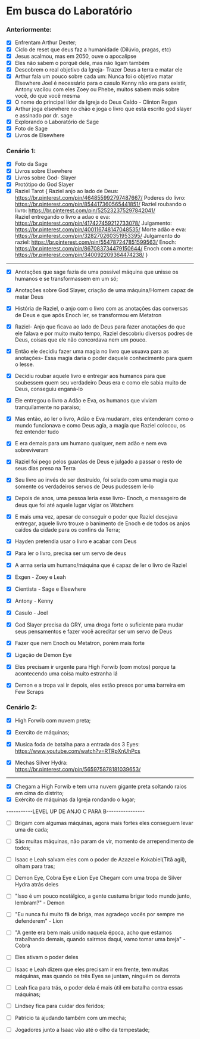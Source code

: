 # Em busca do Laboratório

### Anteriormente:

- [x] Enfrentam Arthur Dexter;
- [x] Ciclo de reset que deus faz a humanidade (Dilúvio, pragas, etc)
- [x] Jesus acalmou, mas em 2050, ouve o apocalipse
- [x] Eles não sabem o porquê dele, mas não ligam também
- [x] Descobrem o real objetivo da Igreja- Trazer Deus a terra e matar ele
- [x] Arthur fala um pouco sobre cada um:
      Nunca foi o objetivo matar Elsewhere
      Joel é necessário para o casulo
      Kenny não era para existir, Antony vacilou com eles
      Zoey ou Phebe, muitos sabem mais sobre você, do que você mesma
- [x] O nome do principal líder da Igreja do Deus Caído - Clinton Regan
- [x] Arthur joga elsewhere no chão e joga o livro que está escrito god slayer e assinado por dr. sage
- [x] Explorando o Laboratório de Sage
- [x] Foto de Sage
- [x] Livros de Elsewhere
### Cenário 1:

- [x] Foto da Sage
- [x] Livros sobre Elsewhere
- [x] Livros sobre God- Slayer
- [x] Protótipo do God Slayer
- [x] Raziel Tarot {
    Raziel anjo ao lado de Deus: https://br.pinterest.com/pin/464855992797487667/
    Poderes do livro: https://br.pinterest.com/pin/854417360565441851/
    Raziel roubando o livro: https://br.pinterest.com/pin/525232375297842041/  
    Raziel entregando o livro a adao e eva:  https://br.pinterest.com/pin/417427459212733078/
    Julgamento: https://br.pinterest.com/pin/400116748147048535/
    Morte adão e eva:   https://br.pinterest.com/pin/328270260351953395/
    Julgamento do raziel:    https://br.pinterest.com/pin/554787247851599563/
    Enoch: https://br.pinterest.com/pin/867083734479150644/
    Enoch com a morte: https://br.pinterest.com/pin/340092209364474238/
}

---

- [x] Anotações que sage fazia de uma possível máquina que unisse os humanos e se transformassem em um só;
- [x] Anotações sobre God Slayer, criação de uma máquina/Homem capaz de matar Deus

- [x] História de Raziel, o anjo com o livro com as anotações das conversas de Deus e que após Enoch ler, se transformou em Metatron

- [x] Raziel- Anjo que ficava ao lado de Deus para fazer anotações do que ele falava e por muito muito tempo, Raziel descobriu diversos podres de Deus, coisas que ele não concordava nem um pouco.
- [x] Então ele decidiu fazer uma magia no livro que usuava para as anotações- Essa magia daria o poder daquele conhecimento para quem o lesse.
- [x] Decidiu roubar aquele livro e entregar aos humanos para que soubessem quem seu verdadeiro Deus era e como ele sabia muito de Deus, conseguiu enganá-lo
- [x] Ele entregou o livro a Adão e Eva, os humanos que viviam tranquilamente no paraíso;
- [x] Mas então, ao ler o livro, Adão e Eva mudaram, eles entenderam como o mundo funcionava e como Deus agia, a magia que Raziel colocou, os fez entender tudo
- [x] E era demais para um humano qualquer, nem adão e nem eva sobreviveram
- [x] Raziel foi pego pelos guardas de Deus e julgado a passar o resto de seus dias preso na Terra
- [x] Seu livro ao invés de ser destruído, foi selado com uma magia que somente os verdadeiros servos de Deus pudessem le-lo
- [x] Depois de anos, uma pessoa leria esse livro- Enoch, o mensageiro de deus que foi até aquele lugar vigiar os Watchers
- [x] E mais uma vez, apesar de conseguir o poder que Raziel desejava entregar, aquele livro trouxe o banimento de Enoch e de todos os anjos caídos da cidade para os confins da Terra;

 
- [x] Hayden pretendia usar o livro e acabar com Deus
- [x] Para ler o livro, precisa ser um servo de deus
- [x] A arma seria um humano/máquina que é capaz de ler o livro de Raziel

- [x] Exgen - Zoey e Leah
- [x] Cientista - Sage e Elsewhere
- [x] Antony - Kenny
- [x] Casulo - Joel

- [x] God Slayer precisa da GRY, uma droga forte o suficiente para mudar seus pensamentos e fazer você acreditar ser um servo de Deus
- [x] Fazer que nem Enoch ou Metatron, porém mais forte

- [x] Ligação de Demon Eye
- [x] Eles precisam ir urgente para High Forwib (com motos) porque ta acontecendo uma coisa muito estranha lá
- [x] Demon e a tropa vai ir depois, eles estão presos por uma barreira em Few Scraps

### Cenário 2:

- [x] High Forwib com nuvem preta;
- [x] Exercíto de máquinas;
- [x] Musica foda de batalha para a entrada dos 3 Eyes:
    https://www.youtube.com/watch?v=RTRpXnUhPcs

- [x] Mechas Silver Hydra:
    https://br.pinterest.com/pin/565975878181039653/
    

---

- [x] Chegam a High Forwib e tem uma nuvem gigante preta soltando raios em cima do distrito;
- [x] Exército de máquinas da Igreja rondando o lugar;

-----------LEVEL UP DE ANJO C PARA B----------------

- [ ] Brigam com algumas máquinas, agora mais fortes eles conseguem levar uma de cada;
- [ ] São muitas máquinas, não param de vir, momento de arrependimento de todos;
- [ ] Isaac e Leah salvam eles com o poder de Azazel e Kokabiel(Titã agil), olham para tras;

- [ ] Demon Eye, Cobra Eye e Lion Eye Chegam com uma tropa de Silver Hydra atrás deles
- [ ] "Isso é um pouco nostálgico, a gente custuma brigar todo mundo junto, lembram?" - Demon
- [ ] "Eu nunca fui muito fã de briga, mas agradeço vocês por sempre me defenderem" - Lion
- [ ] "A gente era bem mais unido naquela época, acho que estamos trabalhando demais, quando sairmos daqui, vamo tomar uma breja" - Cobra
- [ ] Eles ativam o poder deles

- [ ] Isaac e Leah dizem que eles precisam ir em frente, tem muitas máquinas, mas quando os três Eyes se juntam, ninguém os derrota
- [ ] Leah fica para trás, o poder dela é mais útil em batalha contra essas máquinas;
- [ ] Lindsey fica para cuidar dos feridos;
- [ ] Patricio ta ajudando também com um mecha;

- [ ] Jogadores junto a Isaac vão até o olho da tempestade;

